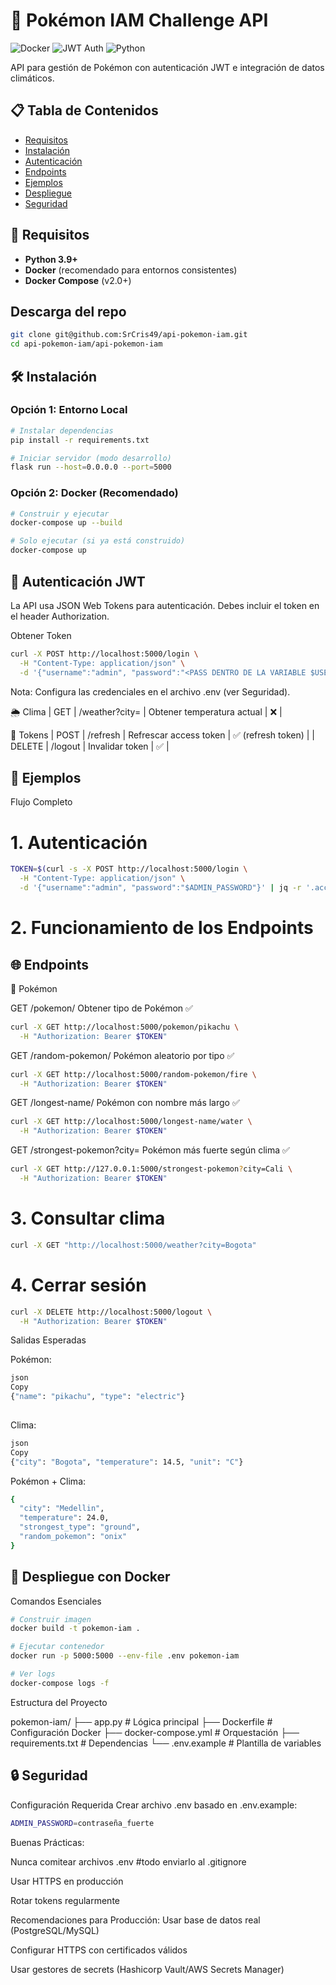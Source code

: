 # 🚀 Pokémon IAM Challenge API

![Docker](https://img.shields.io/badge/Docker-✓-blue?logo=docker)
![JWT Auth](https://img.shields.io/badge/JWT_Auth-✓-green)
![Python](https://img.shields.io/badge/Python-3.9+-yellow?logo=python)

API para gestión de Pokémon con autenticación JWT e integración de datos climáticos.

## 📋 Tabla de Contenidos
- [Requisitos](#-requisitos)
- [Instalación](#-instalación)
- [Autenticación](#-Autenticación_JWT)
- [Endpoints](#-endpoints)
- [Ejemplos](#-ejemplos)
- [Despliegue](#-Despliegue_con_Docker)
- [Seguridad](#-seguridad)

## 🔧 Requisitos
- **Python 3.9+**
- **Docker** (recomendado para entornos consistentes)
- **Docker Compose** (v2.0+)

## Descarga del repo
```bash
git clone git@github.com:SrCris49/api-pokemon-iam.git
cd api-pokemon-iam/api-pokemon-iam
```
## 🛠 Instalación

### Opción 1: Entorno Local
```bash
# Instalar dependencias
pip install -r requirements.txt

# Iniciar servidor (modo desarrollo)
flask run --host=0.0.0.0 --port=5000
```

### Opción 2: Docker (Recomendado)
```bash
# Construir y ejecutar
docker-compose up --build

# Solo ejecutar (si ya está construido)
docker-compose up
```

## 🔐 Autenticación JWT
La API usa JSON Web Tokens para autenticación. Debes incluir el token en el header Authorization.

Obtener Token
```bash
curl -X POST http://localhost:5000/login \
  -H "Content-Type: application/json" \
  -d '{"username":"admin", "password":"<PASS DENTRO DE LA VARIABLE $USER_ADMIN DEL .ENV>"}'
```
  Nota: Configura las credenciales en el archivo .env (ver Seguridad).

🌦️ Clima
| GET | /weather?city=<ciudad> | Obtener temperatura actual | ❌ |

🔄 Tokens
| POST | /refresh | Refrescar access token | ✅ (refresh token) |
| DELETE | /logout | Invalidar token | ✅ |

## 📖 Ejemplos
Flujo Completo

# 1. Autenticación
```bash
TOKEN=$(curl -s -X POST http://localhost:5000/login \
  -H "Content-Type: application/json" \
  -d '{"username":"admin", "password":"$ADMIN_PASSWORD"}' | jq -r '.access_token')
```
# 2. Funcionamiento de los Endpoints

## 🌐 Endpoints
🐉 Pokémon

GET	/pokemon/<nombre>	Obtener tipo de Pokémon	✅
```bash
curl -X GET http://localhost:5000/pokemon/pikachu \
  -H "Authorization: Bearer $TOKEN"
```
GET	/random-pokemon/<tipo>	Pokémon aleatorio por tipo	✅
```bash
curl -X GET http://localhost:5000/random-pokemon/fire \
  -H "Authorization: Bearer $TOKEN"
```     
GET	/longest-name/<tipo>	Pokémon con nombre más largo	✅
```bash
curl -X GET http://localhost:5000/longest-name/water \
  -H "Authorization: Bearer $TOKEN"
```     
GET /strongest-pokemon?city=<ciudad> Pokémon más fuerte según clima  ✅
```bash
curl -X GET http://127.0.0.1:5000/strongest-pokemon?city=Cali \
  -H "Authorization: Bearer $TOKEN"
```  

# 3. Consultar clima
```bash
curl -X GET "http://localhost:5000/weather?city=Bogota"
```
# 4. Cerrar sesión
```bash
curl -X DELETE http://localhost:5000/logout \
  -H "Authorization: Bearer $TOKEN"
```
  Salidas Esperadas
  
Pokémon:
```bash
json
Copy
{"name": "pikachu", "type": "electric"}
  
```
Clima:
```bash
json
Copy
{"city": "Bogota", "temperature": 14.5, "unit": "C"}

```
Pokémon + Clima:
```bash
{
  "city": "Medellin",
  "temperature": 24.0,
  "strongest_type": "ground",
  "random_pokemon": "onix"
}
```

## 🐳 Despliegue con Docker
Comandos Esenciales
```bash
# Construir imagen
docker build -t pokemon-iam .

# Ejecutar contenedor
docker run -p 5000:5000 --env-file .env pokemon-iam

# Ver logs
docker-compose logs -f
````

Estructura del Proyecto

pokemon-iam/
├── app.py              # Lógica principal
├── Dockerfile          # Configuración Docker
├── docker-compose.yml  # Orquestación
├── requirements.txt    # Dependencias
└── .env.example        # Plantilla de variables

## 🔒 Seguridad
Configuración Requerida
Crear archivo .env basado en .env.example:

```bash
ADMIN_PASSWORD=contraseña_fuerte
```

Buenas Prácticas:

Nunca comitear archivos .env  #todo enviarlo al .gitignore

Usar HTTPS en producción

Rotar tokens regularmente

Recomendaciones para Producción:
Usar base de datos real (PostgreSQL/MySQL)

Configurar HTTPS con certificados válidos

Usar gestores de secrets (Hashicorp Vault/AWS Secrets Manager)
